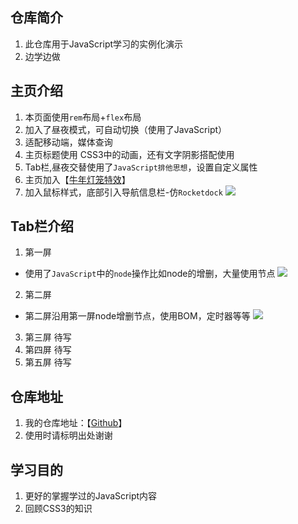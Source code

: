 ## 仓库简介

1. 此仓库用于JavaScript学习的实例化演示
2. 边学边做

## 主页介绍

1. 本页面使用`rem`布局+`flex`布局
2. 加入了昼夜模式，可自动切换（使用了JavaScript）
3. 适配移动端，媒体查询
4. 主页标题使用 CSS3中的动画，还有文字阴影搭配使用
5. Tab栏,昼夜交替使用了`JavaScript排他思想`，设置自定义属性
6. 主页加入【[牛年灯笼特效](https://u.mr90.top/posts/8914/)】
7. 加入鼠标样式，底部引入导航信息栏-仿`Rocketdock`
![](https://cdn.jsdelivr.net/gh/Rr210/image@master/hexo/4/footnav1.gif)

## Tab栏介绍

1. 第一屏
- 使用了`JavaScript`中的`node`操作比如node的增删，大量使用节点
![](https://cdn.jsdelivr.net/gh/Rr210/image@master/hexo/4/tab1.gif)
2. 第二屏 
- 第二屏沿用第一屏node增删节点，使用BOM，定时器等等
![](https://cdn.jsdelivr.net/gh/Rr210/image@master/hexo/4/tab2dw.gif)
3. 第三屏 待写
4. 第四屏 待写
5. 第五屏 待写

## 仓库地址

1. 我的仓库地址：【[Github](https://github.com/Rr210/javascript/)】
2. 使用时请标明出处谢谢

## 学习目的

1. 更好的掌握学过的JavaScript内容
2. 回顾CSS3的知识
